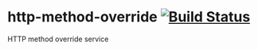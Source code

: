 # http-method-override [![Build Status](https://travis-ci.org/rstgroup/http-method-override.svg?branch=master)](https://travis-ci.org/rstgroup/http-method-override)
HTTP method override service
